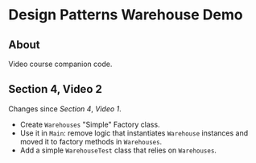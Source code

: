 # Design Patterns Warehouse Demo

## About

Video course companion code.

## Section 4, Video 2

Changes since _Section 4_, _Video 1_.

* Create `Warehouses` "Simple" Factory class.
* Use it in `Main`: remove logic that instantiates `Warehouse` instances and moved it to factory methods in
`Warehouses`.
* Add a simple `WarehouseTest` class that relies on `Warehouses`. 
